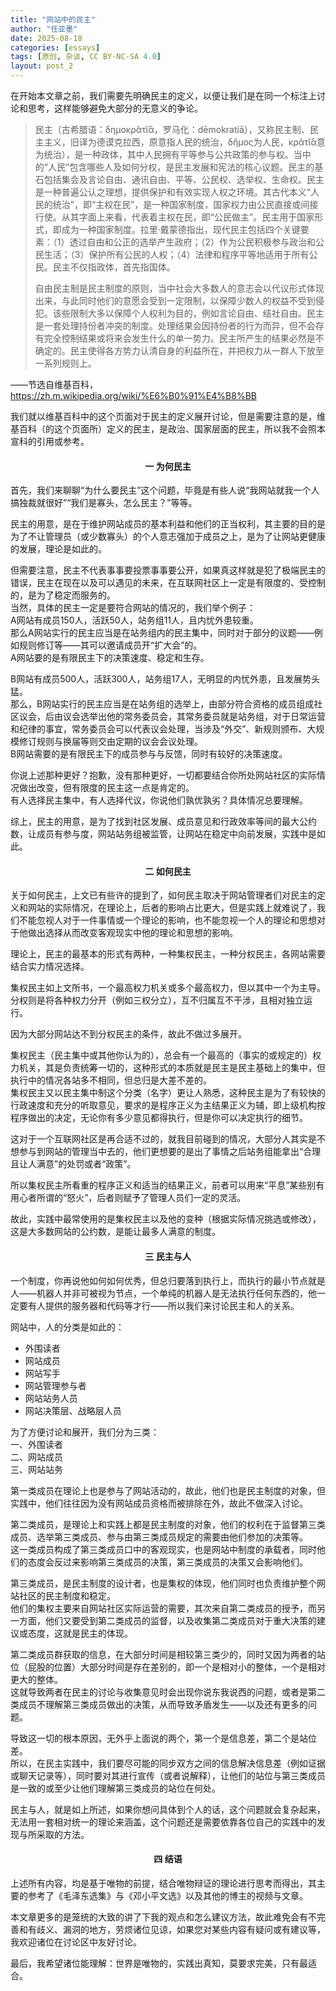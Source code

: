 ```yaml
---
title: "网站中的民主"
author: "任亚墨"
date: 2025-08-18
categories: [essays]
tags: [原创, 杂谈, CC BY-NC-SA 4.0]
layout: post_2
---
```


在开始本文章之前，我们需要先明确民主的定义，以便让我们是在同一个标注上讨论和思考，这样能够避免大部分的无意义的争论。

>民主（古希腊语：δημοκρᾰτῐ́ᾱ，罗马化：dēmokratíā），又称民主制、民主主义，旧译为德谟克拉西，原意指人民的统治，δῆμος为人民，κρᾰτῐ́ᾱ意为统治），是一种政体，其中人民拥有平等参与公共政策的参与权。当中的“人民”包含哪些人及如何分权，是民主发展和宪法的核心议题。民主的基石包括集会及言论自由、通讯自由、平等、公民权、选举权、生命权。民主是一种普遍公认之理想，提供保护和有效实现人权之环境。其古代本义“人民的统治”，即“主权在民”，是一种国家制度，国家权力由公民直接或间接行使。从其字面上来看，代表着主权在民，即“公民做主”。民主用于国家形式，即成为一种国家制度。拉里·戴蒙德指出，现代民主包括四个关键要素：（1）透过自由和公正的选举产生政府；（2）作为公民积极参与政治和公民生活；（3）保护所有公民的人权；（4）法律和程序平等地适用于所有公民。民主不仅指政体，首先指国体。
>
>自由民主制是民主制度的原则，当中社会大多数人的意志会以代议形式体现出来，与此同时他们的意愿会受到一定限制，以保障少数人的权益不受到侵犯。该些限制大多以保障个人权利为目的，例如言论自由、结社自由。民主是一套处理持份者冲突的制度。处理结果会因持份者的行为而异，但不会存有完全控制结果或将来会发生什么的单一势力。民主所产生的结果必然是不确定的。民主使得各方势力认清自身的利益所在，并把权力从一群人下放至一系列规则上。 

<span style="text-align:right;">——节选自维基百科，https://zh.m.wikipedia.org/wiki/%E6%B0%91%E4%B8%BB<span>


我们就以维基百科中的这个页面对于民主的定义展开讨论，但是需要注意的是，维基百科（的这个页面所）定义的民主，是政治、国家层面的民主，所以我不会照本宣科的引用或参考。


<h4 style="text-align:center;">一 为何民主</h4>

首先，我们来聊聊“为什么要民主”这个问题，毕竟是有些人说“我网站就我一个人搞独裁就很好”“我们是寡头，怎么民主？”等等。

民主的用意，是在于维护网站成员的基本利益和他们的正当权利，其主要的目的是为了不让管理员（或少数寡头）的个人意志强加于成员之上，是为了让网站更健康的发展，理论是如此的。

但需要注意，民主不代表事事要投票事事要公开，如果真这样就是犯了极端民主的错误，民主在现在以及可以遇见的未来，在互联网社区上一定是有限度的、受控制的，是为了稳定而服务的。<br>
当然，具体的民主一定是要符合网站的情况的，我们举个例子：<br>
A网站有成员150人，活跃50人，站务组11人，且内忧外患较重。<br>
那么A网站实行的民主应当是在站务组内的民主集中，同时对于部分的议题——例如规则修订等——其可以邀请成员开“扩大会”的。<br>
A网站要的是有限民主下的决策速度、稳定和生存。

B网站有成员500人，活跃300人，站务组17人，无明显的内忧外患，且发展势头猛。<br>
那么，B网站实行的民主应当是在站务组的选举上，由部分符合资格的成员组成社区议会，后由议会选举出他的常务委员会，其常务委员就是站务组，对于日常运营和纪律的事宜，常务委员会可以代表议会处理，当涉及“外交”、新规则颁布、大规模修订规则与换届等则交由定期的议会会议处理。<br>
B网站需要的是有限民主下的成员参与与反馈，同时有较好的决策速度。

你说上述那种更好？抱歉，没有那种更好，一切都要结合你所处网站社区的实际情况做出改变，但有限度的民主这一点是肯定的。<br>
有人选择民主集中，有人选择代议，你说他们孰优孰劣？具体情况总要理解。

综上，民主的用意，是为了找到社区发展、成员意见和行政效率等间的最大公约数，让成员有参与度，网站站务组被监管，让网站在稳定中向前发展，实践中是如此。


<h4 style="text-align:center;">二 如何民主</h4>

关于如何民主，上文已有些许的提到了，如何民主取决于网站管理者们对民主的定义和网站的实际情况，在理论上，后者的影响占比更大，但是实践上就难说了，我们不能忽视人对于一件事情或一个理论的影响，也不能忽视一个人的理论和思想对于他做出选择从而改变客观现实中他的理论和思想的影响。

理论上，民主的最基本的形式有两种，一种集权民主，一种分权民主，各网站需要结合实力情况选择。

集权民主如上文所书，一个最高权力机关或多个最高权力，但以其中一个为主导。<br>
分权则是将各种权力分开（例如三权分立），互不归属互不干涉，且相对独立运行。

因为大部分网站达不到分权民主的条件，故此不做过多展开。

集权民主（民主集中或其他你认为的），总会有一个最高的（事实的或规定的）权力机关，其是负责统筹一切的，这种形式的本质就是民主是民主基础上的集中，但执行中的情况各站多不相同，但总归是大差不差的。<br>
集权民主又以民主集中制这个分类（名字）更让人熟悉，这种民主是为了有较快的行政速度和充分的听取意见，要求的是程序正义为主结果正义为辅，即上级机构按程序做出的决定，无论你有多少意见都得执行，但是你可以决定执行的细节。

这对于一个互联网社区是再合适不过的，就我目前碰到的情况，大部分人其实是不想参与到网站的管理当中去的，他们更想要的是出了事情之后站务组能拿出“合理且让人满意”的处罚或者“政策”。

所以集权民主所看重的程序正义和适当的结果正义，前者可以用来“平息”某些别有用心者所谓的“怒火”，后者则赋予了管理人员们一定的灵活。

故此，实践中最常使用的是集权民主以及他的变种（根据实际情况挑选或修改），这是大多数网站的公约数，是能让最多人满意的制度。


<h4 style="text-align:center;">三 民主与人</h4>

一个制度，你再说他如何如何优秀，但总归要落到执行上，而执行的最小节点就是人——机器人并非可被视为节点，一个单纯的机器人是无法执行任何东西的，他一定要有人提供的服务器和代码等才行——所以我们来讨论民主和人的关系。

网站中，人的分类是如此的：
* 外围读者
* 网站成员
* 网站写手
* 网站管理参与者
* 网站站务人员
* 网站决策层、战略层人员

为了方便讨论和展开，我们分为三类：<br>
一、外围读者<br>
二、网站成员<br>
三、网站站务

第一类成员在理论上也是参与了网站活动的，故此，他们也是民主制度的对象，但实践中，他们往往因为没有网站成员资格而被排除在外，故此不做深入讨论。

第二类成员，是理论上和实践上都是民主制度的对象，他们的权利在于监督第三类成员、选举第三类成员、参与由第三类成员规定的需要由他们参加的决策等。<br>
这一类成员构成了第三类成员口中的客观现实，也是网站中制度的承载者，同时他们的态度会反过来影响第三类成员的决策，第三类成员的决策又会影响他们。

第三类成员，是民主制度的设计者，也是集权的体现，他们同时也负责维护整个网站社区的民主制度和稳定。<br>
他们的集权主要来自网站社区实际运营的需要，其次来自第二类成员的授予，而另一方面，他们又要受到第二类成员的监督，以及收集第二类成员对于重大决策的建议或态度，这就是民主的体现。

第二类成员群获取的信息，在大部分时间是相较第三类少的，同时又因为两者的站位（屁股的位置）大部分时间是存在差别的，即一个是相对小的整体，一个是相对更大的整体。<br>
这就导致两者在民主的讨论与收集意见时会出现你说东我说西的问题，或者是第二类成员不理解第三类成员做出的决策，从而导致矛盾发生——以及还有更多的问题。

导致这一切的根本原因，无外乎上面说的两个，第一个是信息差，第二个是站位差。<br>
所以，在民主实践中，我们要尽可能的同步双方之间的信息解决信息差（例如证据或聊天记录等），同时要对其进行宣传（或者说解释），让他们的站位与第三类成员是一致的或至少让他们理解第三类成员的站位在何处。

民主与人，就是如上所述，如果你想问具体到个人的话，这个问题就会复杂起来，无法用一套相对统一的理论来涵盖，这个问题还是需要依靠各位自己的实践中的发现与所采取的方法。


<h4 style="text-align:center;">四 结语</h4>

上述所有内容，均是基于唯物的前提，结合唯物辩证的理论进行思考而得出，其主要的参考了《毛泽东选集》与《邓小平文选》以及其他的博主的视频与文章。

本文章更多的是笼统的大致的讲了下我的观点和怎么建议方法，故此难免会有不完善和有歧义、漏洞的地方，劳烦诸位见谅，如果您对某些内容有疑问或有建议等，我欢迎诸位在讨论区中友好讨论。

最后，我希望诸位能理解：世界是唯物的，实践出真知，莫要求完美，只有最适合。